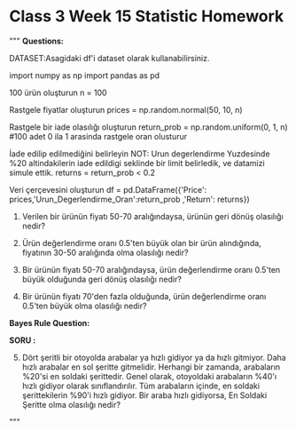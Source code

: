 # Class 3 Week 15 Statistic Homework

"""
**Questions:**

DATASET:Asagidaki df'i dataset olarak kullanabilirsiniz.

import numpy as np
import pandas as pd

100 ürün oluşturun
n = 100

Rastgele fiyatlar oluşturun
prices = np.random.normal(50, 10, n)

Rastgele bir iade olasılığı oluşturun
return_prob = np.random.uniform(0, 1, n) #100 adet 0 ila 1 arasinda rastgele oran olusturur

İade edilip edilmediğini belirleyin
NOT: Urun degerlendirme Yuzdesinde %20 altindakilerin iade edildigi seklinde bir limit belirledik, ve datamizi simule ettik.
returns = return_prob < 0.2

Veri çerçevesini oluşturun
df = pd.DataFrame({'Price': prices,'Urun_Degerlendirme_Oran':return_prob ,'Return': returns})


1. Verilen bir ürünün fiyatı 50-70 aralığındaysa, ürünün geri dönüş olasılığı nedir?

2. Ürün değerlendirme oranı 0.5'ten büyük olan bir ürün alındığında, fiyatının 30-50 aralığında olma olasılığı nedir?

3. Bir ürünün fiyatı 50-70 aralığındaysa, ürün değerlendirme oranı 0.5'ten büyük olduğunda geri dönüş olasılığı nedir?

4. Bir ürünün fiyatı 70'den fazla olduğunda, ürün değerlendirme oranı 0.5'ten büyük olma olasılığı nedir?

**Bayes Rule Question:**

**SORU :**

5. Dört şeritli bir otoyolda arabalar ya hızlı gidiyor ya da hızlı gitmiyor. Daha hızlı arabalar en sol şeritte gitmelidir. Herhangi bir zamanda, arabaların %20'si en soldaki şerittedir. Genel olarak, otoyoldaki arabaların %40'ı hızlı gidiyor olarak sınıflandırılır. Tüm arabaların içinde, en soldaki şerittekilerin %90'i hızlı gidiyor. Bir araba hızlı gidiyorsa, En Soldaki Şeritte olma olasılığı nedir?

"""
